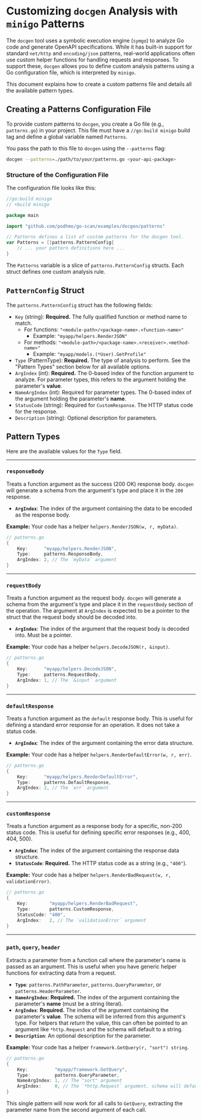 # Customizing `docgen` Analysis with `minigo` Patterns

The `docgen` tool uses a symbolic execution engine (`symgo`) to analyze Go code and generate OpenAPI specifications. While it has built-in support for standard `net/http` and `encoding/json` patterns, real-world applications often use custom helper functions for handling requests and responses. To support these, `docgen` allows you to define custom analysis patterns using a Go configuration file, which is interpreted by `minigo`.

This document explains how to create a custom patterns file and details all the available pattern types.

## Creating a Patterns Configuration File

To provide custom patterns to `docgen`, you create a Go file (e.g., `patterns.go`) in your project. This file must have a `//go:build minigo` build tag and define a global variable named `Patterns`.

You pass the path to this file to `docgen` using the `--patterns` flag:
```bash
docgen --patterns=./path/to/your/patterns.go <your-api-package>
```

### Structure of the Configuration File

The configuration file looks like this:

```go
//go:build minigo
// +build minigo

package main

import "github.com/podhmo/go-scan/examples/docgen/patterns"

// Patterns defines a list of custom patterns for the docgen tool.
var Patterns = []patterns.PatternConfig{
    // ... your pattern definitions here ...
}
```

The `Patterns` variable is a slice of `patterns.PatternConfig` structs. Each struct defines one custom analysis rule.

## `PatternConfig` Struct

The `patterns.PatternConfig` struct has the following fields:

- `Key` (string): **Required.** The fully qualified function or method name to match.
  - For functions: `"<module-path>/<package-name>.<function-name>"`
    - Example: `"myapp/helpers.RenderJSON"`
  - For methods: `"<module-path>/<package-name>.<receiver>.<method-name>"`
    - Example: `"myapp/models.(*User).GetProfile"`
- `Type` (PatternType): **Required.** The type of analysis to perform. See the "Pattern Types" section below for all available options.
- `ArgIndex` (int): **Required.** The 0-based index of the function argument to analyze. For parameter types, this refers to the argument holding the parameter's **value**.
- `NameArgIndex` (int): Required for parameter types. The 0-based index of the argument holding the parameter's **name**.
- `StatusCode` (string): Required for `CustomResponse`. The HTTP status code for the response.
- `Description` (string): Optional description for parameters.

## Pattern Types

Here are the available values for the `Type` field.

---

### `responseBody`

Treats a function argument as the success (200 OK) response body. `docgen` will generate a schema from the argument's type and place it in the `200` response.

- **`ArgIndex`**: The index of the argument containing the data to be encoded as the response body.

**Example:**
Your code has a helper `helpers.RenderJSON(w, r, myData)`.

```go
// patterns.go
{
    Key:      "myapp/helpers.RenderJSON",
    Type:     patterns.ResponseBody,
    ArgIndex: 2, // The `myData` argument
}
```

---

### `requestBody`

Treats a function argument as the request body. `docgen` will generate a schema from the argument's type and place it in the `requestBody` section of the operation. The argument at `ArgIndex` is expected to be a pointer to the struct that the request body should be decoded into.

- **`ArgIndex`**: The index of the argument that the request body is decoded into. Must be a pointer.

**Example:**
Your code has a helper `helpers.DecodeJSON(r, &input)`.

```go
// patterns.go
{
    Key:      "myapp/helpers.DecodeJSON",
    Type:     patterns.RequestBody,
    ArgIndex: 1, // The `&input` argument
}
```

---

### `defaultResponse`

Treats a function argument as the `default` response body. This is useful for defining a standard error response for an operation. It does not take a status code.

- **`ArgIndex`**: The index of the argument containing the error data structure.

**Example:**
Your code has a helper `helpers.RenderDefaultError(w, r, err)`.

```go
// patterns.go
{
    Key:      "myapp/helpers.RenderDefaultError",
    Type:     patterns.DefaultResponse,
    ArgIndex: 2, // The `err` argument
}
```

---

### `customResponse`

Treats a function argument as a response body for a specific, non-200 status code. This is useful for defining specific error responses (e.g., 400, 404, 500).

- **`ArgIndex`**: The index of the argument containing the response data structure.
- **`StatusCode`**: **Required.** The HTTP status code as a string (e.g., `"400"`).

**Example:**
Your code has a helper `helpers.RenderBadRequest(w, r, validationError)`.

```go
// patterns.go
{
    Key:        "myapp/helpers.RenderBadRequest",
    Type:       patterns.CustomResponse,
    StatusCode: "400",
    ArgIndex:   2, // The `validationError` argument
}
```

---

### `path`, `query`, `header`

Extracts a parameter from a function call where the parameter's name is passed as an argument. This is useful when you have generic helper functions for extracting data from a request.

- **`Type`**: `patterns.PathParameter`, `patterns.QueryParameter`, or `patterns.HeaderParameter`.
- **`NameArgIndex`**: **Required.** The index of the argument containing the parameter's **name** (must be a string literal).
- **`ArgIndex`**: **Required.** The index of the argument containing the parameter's **value**. The schema will be inferred from this argument's type. For helpers that *return* the value, this can often be pointed to an argument like `*http.Request` and the schema will default to a string.
- **`Description`**: An optional description for the parameter.

**Example:**
Your code has a helper `framework.GetQuery(r, "sort") string`.

```go
// patterns.go
{
    Key:          "myapp/framework.GetQuery",
    Type:         patterns.QueryParameter,
    NameArgIndex: 1, // The "sort" argument
    ArgIndex:     0, // The `*http.Request` argument, schema will default to string
}
```
This single pattern will now work for all calls to `GetQuery`, extracting the parameter name from the second argument of each call.
